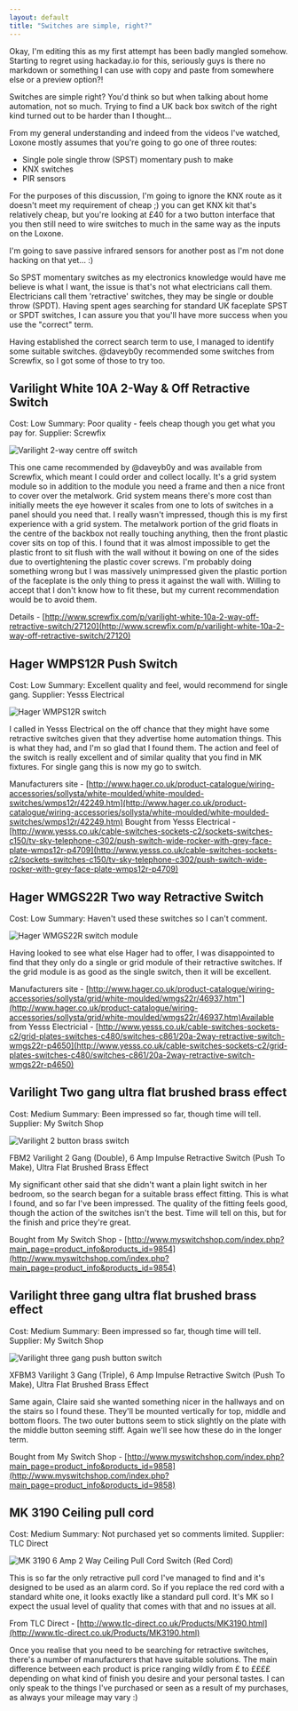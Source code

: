 ```yaml
---
layout: default
title: "Switches are simple, right?"
---
```

Okay, I'm editing this as my first attempt has been badly mangled somehow.  Starting to regret using hackaday.io for this, seriously guys is there no markdown or something I can use with copy and paste from somewhere else or a preview option?!

Switches are simple right? You'd think so but when talking about home automation, not so much. Trying to find a UK back box switch of the right kind turned out to be harder than I thought...

From my general understanding and indeed from the videos I've watched, Loxone mostly assumes that you're going to go one of three routes:

* Single pole single throw (SPST) momentary push to make
* KNX switches
* PIR sensors

For the purposes of this discussion, I'm going to ignore the KNX route as it doesn't meet my requirement of cheap ;) you can get KNX kit that's relatively cheap, but you're looking at £40 for a two button interface that you then still need to wire switches to much in the same way as the inputs on the Loxone.

I'm going to save passive infrared sensors for another post as I'm not done hacking on that yet... :)

So SPST momentary switches as my electronics knowledge would have me believe is what I want, the issue is that's not what electricians call them. Electricians call them 'retractive' switches, they may be single or double throw (SPDT). Having spent ages searching for standard UK faceplate SPST or SPDT switches, I can assure you that you'll have more success when you use the "correct" term.

Having established the correct search term to use, I managed to identify some suitable switches. @daveyb0y recommended some switches from Screwfix, so I got some of those to try too.

## Varilight White 10A 2-Way & Off Retractive Switch

Cost: Low
Summary: Poor quality - feels cheap though you get what you pay for.
Supplier: Screwfix

![Varilight 2-way centre off switch](/assets/2015-04-05/varilight-2-way.jpg)

This one came recommended by @daveyb0y and was available from Screwfix, which meant I could order and collect locally. It's a grid system module so in addition to the module you need a frame and then a nice front to cover over the metalwork. Grid system means there's more cost than initially meets the eye however it scales from one to lots of switches in a panel should you need that. I really wasn't impressed, though this is my first experience with a grid system. The metalwork portion of the grid floats in the centre of the backbox not really touching anything, then the front plastic cover sits on top of this. I found that it was almost impossible to get the plastic front to sit flush with the wall without it bowing on one of the sides due to overtightening the plastic cover screws. I'm probably doing something wrong but I was massively unimpressed given the plastic portion of the faceplate is the only thing to press it against the wall with. Willing to accept that I don't know how to fit these, but my current recommendation would be to avoid them.

Details - [http://www.screwfix.com/p/varilight-white-10a-2-way-off-retractive-switch/27120](http://www.screwfix.com/p/varilight-white-10a-2-way-off-retractive-switch/27120)

## Hager WMPS12R Push Switch

Cost: Low
Summary: Excellent quality and feel, would recommend for single gang.
Supplier: Yesss Electrical

![Hager WMPS12R switch](/assets/2015-04-05/hager-wmps12r.jpg)

I called in Yesss Electrical on the off chance that they might have some retractive switches given that they advertise home automation things. This is what they had, and I'm so glad that I found them. The action and feel of the switch is really excellent and of similar quality that you find in MK fixtures. For single gang this is now my go to switch.

Manufacturers site - [http://www.hager.co.uk/product-catalogue/wiring-accessories/sollysta/white-moulded/white-moulded-switches/wmps12r/42249.htm](http://www.hager.co.uk/product-catalogue/wiring-accessories/sollysta/white-moulded/white-moulded-switches/wmps12r/42249.htm) Bought from Yesss Electrical - [http://www.yesss.co.uk/cable-switches-sockets-c2/sockets-switches-c150/tv-sky-telephone-c302/push-switch-wide-rocker-with-grey-face-plate-wmps12r-p4709](http://www.yesss.co.uk/cable-switches-sockets-c2/sockets-switches-c150/tv-sky-telephone-c302/push-switch-wide-rocker-with-grey-face-plate-wmps12r-p4709)

## Hager WMGS22R Two way Retractive Switch

Cost: Low
Summary: Haven't used these switches so I can't comment.

![Hager WMGS22R switch module](/assets/2015-04-05/hager-wmgs22r.jpg)

Having looked to see what else Hager had to offer, I was disappointed to find that they only do a single or grid module of their retractive switches. If the grid module is as good as the single switch, then it will be excellent.

Manufacturers site - [http://www.hager.co.uk/product-catalogue/wiring-accessories/sollysta/grid/white-moulded/wmgs22r/46937.htm"](http://www.hager.co.uk/product-catalogue/wiring-accessories/sollysta/grid/white-moulded/wmgs22r/46937.htm)Available from Yesss Electricial - [http://www.yesss.co.uk/cable-switches-sockets-c2/grid-plates-switches-c480/switches-c861/20a-2way-retractive-switch-wmgs22r-p4650](http://www.yesss.co.uk/cable-switches-sockets-c2/grid-plates-switches-c480/switches-c861/20a-2way-retractive-switch-wmgs22r-p4650)

## Varilight Two gang ultra flat brushed brass effect 

Cost: Medium
Summary: Been impressed so far, though time will tell.
Supplier: My Switch Shop

![Varilight 2 button brass switch](/assets/2015-04-05/varilight-xfbm2.jpg)

FBM2 Varilight 2 Gang (Double), 6 Amp Impulse Retractive Switch (Push To Make), Ultra Flat Brushed Brass Effect

My significant other said that she didn't want a plain light switch in her bedroom, so the search began for a suitable brass effect fitting. This is what I found, and so far I've been impressed. The quality of the fitting feels good, though the action of the switches isn't the best. Time will tell on this, but for the finish and price they're great.

Bought from My Switch Shop - [http://www.myswitchshop.com/index.php?main_page=product_info&products_id=9854](http://www.myswitchshop.com/index.php?main_page=product_info&products_id=9854)

## Varilight three gang ultra flat brushed brass effect

Cost: Medium
Summary: Been impressed so far, though time will tell.
Supplier: My Switch Shop

![Varilight three gang push button switch](/assets/2015-04-05/varilight-xfbm3.jpg)

XFBM3 Varilight 3 Gang (Triple), 6 Amp Impulse Retractive Switch (Push To Make), Ultra Flat Brushed Brass Effect

Same again, Claire said she wanted something nicer in the hallways and on the stairs so I found these. They'll be mounted vertically for top, middle and bottom floors. The two outer buttons seem to stick slightly on the plate with the middle button seeming stiff. Again we'll see how these do in the longer term.

Bought from My Switch Shop - [http://www.myswitchshop.com/index.php?main_page=product_info&products_id=9858](http://www.myswitchshop.com/index.php?main_page=product_info&products_id=9858)

## MK 3190 Ceiling pull cord

Cost: Medium
Summary: Not purchased yet so comments limited.
Supplier: TLC Direct

![MK 3190 6 Amp 2 Way Ceiling Pull Cord Switch (Red Cord)](/assets/2015-04-05/mk3190.jpg)

This is so far the only retractive pull cord I've managed to find and it's designed to be used as an alarm cord. So if you replace the red cord with a standard white one, it looks exactly like a standard pull cord. It's MK so I expect the usual level of quality that comes with that and no issues at all.

From TLC Direct - [http://www.tlc-direct.co.uk/Products/MK3190.html](http://www.tlc-direct.co.uk/Products/MK3190.html)

Once you realise that you need to be searching for retractive switches, there's a number of manufacturers that have suitable solutions. The main difference between each product is price ranging wildly from £ to ££££ depending on what kind of finish you desire and your personal tastes. I can only speak to the things I've purchased or seen as a result of my purchases, as always your mileage may vary :)
